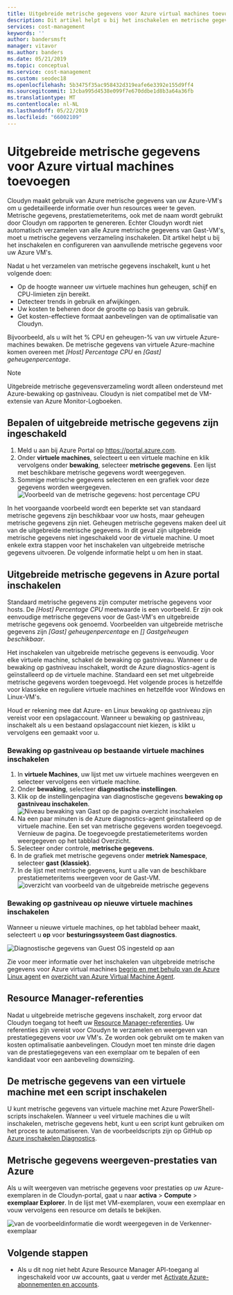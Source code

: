 ```yaml
---
title: Uitgebreide metrische gegevens voor Azure virtual machines toevoegen | Microsoft Docs
description: Dit artikel helpt u bij het inschakelen en metrische gegevens over uitgebreide diagnostische gegevens configureren voor uw Azure VM's.
services: cost-management
keywords: ''
author: bandersmsft
manager: vitavor
ms.author: banders
ms.date: 05/21/2019
ms.topic: conceptual
ms.service: cost-management
ms.custom: seodec18
ms.openlocfilehash: 5b3475f35ac958432d319eafe6e3392e155d9ff4
ms.sourcegitcommit: 13cba995d4538e099f7e670ddbe1d8b3a64a36fb
ms.translationtype: MT
ms.contentlocale: nl-NL
ms.lasthandoff: 05/22/2019
ms.locfileid: "66002109"
---
```

# <a name="add-extended-metrics-for-azure-virtual-machines"></a>Uitgebreide metrische gegevens voor Azure virtual machines toevoegen

Cloudyn maakt gebruik van Azure metrische gegevens van uw Azure-VM's om u gedetailleerde informatie over hun resources weer te geven. Metrische gegevens, prestatiemeteritems, ook met de naam wordt gebruikt door Cloudyn om rapporten te genereren. Echter Cloudyn wordt niet automatisch verzamelen van alle Azure metrische gegevens van Gast-VM's, moet u metrische gegevens verzameling inschakelen. Dit artikel helpt u bij het inschakelen en configureren van aanvullende metrische gegevens voor uw Azure VM's.

Nadat u het verzamelen van metrische gegevens inschakelt, kunt u het volgende doen:

- Op de hoogte wanneer uw virtuele machines hun geheugen, schijf en CPU-limieten zijn bereikt.
- Detecteer trends in gebruik en afwijkingen.
- Uw kosten te beheren door de grootte op basis van gebruik.
- Get kosten-effectieve formaat aanbevelingen van de optimalisatie van Cloudyn.

Bijvoorbeeld, als u wilt het % CPU en geheugen-% van uw virtuele Azure-machines bewaken. De metrische gegevens van virtuele Azure-machine komen overeen met _[Host] Percentage CPU_ en _[Gast] geheugenpercentage_.

> [!NOTE]
> Uitgebreide metrische gegevensverzameling wordt alleen ondersteund met Azure-bewaking op gastniveau. Cloudyn is niet compatibel met de VM-extensie van Azure Monitor-Logboeken.

## <a name="determine-whether-extended-metrics-are-enabled"></a>Bepalen of uitgebreide metrische gegevens zijn ingeschakeld

1. Meld u aan bij Azure Portal op https://portal.azure.com.
2. Onder **virtuele machines**, selecteert u een virtuele machine en klik vervolgens onder **bewaking**, selecteer **metrische gegevens**. Een lijst met beschikbare metrische gegevens wordt weergegeven.
3. Sommige metrische gegevens selecteren en een grafiek voor deze gegevens worden weergegeven.  
    ![Voorbeeld van de metrische gegevens: host percentage CPU](./media/azure-vm-extended-metrics/metric01.png)

In het voorgaande voorbeeld wordt een beperkte set van standaard metrische gegevens zijn beschikbaar voor uw hosts, maar geheugen metrische gegevens zijn niet. Geheugen metrische gegevens maken deel uit van de uitgebreide metrische gegevens. In dit geval zijn uitgebreide metrische gegevens niet ingeschakeld voor de virtuele machine. U moet enkele extra stappen voor het inschakelen van uitgebreide metrische gegevens uitvoeren. De volgende informatie helpt u om hen in staat.

## <a name="enable-extended-metrics-in-the-azure-portal"></a>Uitgebreide metrische gegevens in Azure portal inschakelen

Standaard metrische gegevens zijn computer metrische gegevens voor hosts. De _[Host] Percentage CPU_ meetwaarde is een voorbeeld. Er zijn ook eenvoudige metrische gegevens voor de Gast-VM's en uitgebreide metrische gegevens ook genoemd. Voorbeelden van uitgebreide metrische gegevens zijn _[Gast] geheugenpercentage_ en _[] Gastgeheugen beschikbaar_.

Het inschakelen van uitgebreide metrische gegevens is eenvoudig. Voor elke virtuele machine, schakel de bewaking op gastniveau. Wanneer u de bewaking op gastniveau inschakelt, wordt de Azure diagnostics-agent is geïnstalleerd op de virtuele machine. Standaard een set met uitgebreide metrische gegevens worden toegevoegd. Het volgende proces is hetzelfde voor klassieke en reguliere virtuele machines en hetzelfde voor Windows en Linux-VM's.

Houd er rekening mee dat Azure- en Linux bewaking op gastniveau zijn vereist voor een opslagaccount. Wanneer u bewaking op gastniveau, inschakelt als u een bestaand opslagaccount niet kiezen, is klikt u vervolgens een gemaakt voor u.

### <a name="enable-guest-level-monitoring-on-existing-vms"></a>Bewaking op gastniveau op bestaande virtuele machines inschakelen

1. In **virtuele Machines**, uw lijst met uw virtuele machines weergeven en selecteer vervolgens een virtuele machine.
2. Onder **bewaking**, selecteer **diagnostische instellingen**.
3. Klik op de instellingenpagina van diagnostische gegevens **bewaking op gastniveau inschakelen**.  
    ![Niveau bewaking van Gast op de pagina overzicht inschakelen](./media/azure-vm-extended-metrics/enable-guest-monitoring.png)
4. Na een paar minuten is de Azure diagnostics-agent geïnstalleerd op de virtuele machine. Een set van metrische gegevens worden toegevoegd. Vernieuw de pagina. De toegevoegde prestatiemeteritems worden weergegeven op het tabblad Overzicht.
5. Selecteer onder controle, **metrische gegevens**.
6. In de grafiek met metrische gegevens onder **metriek Namespace**, selecteer **gast (klassiek)**.
7. In de lijst met metrische gegevens, kunt u alle van de beschikbare prestatiemeteritems weergeven voor de Gast-VM.  
    ![overzicht van voorbeeld van de uitgebreide metrische gegevens](./media/azure-vm-extended-metrics/extended-metrics.png)

### <a name="enable-guest-level-monitoring-on-new-vms"></a>Bewaking op gastniveau op nieuwe virtuele machines inschakelen

Wanneer u nieuwe virtuele machines, op het tabblad beheer maakt, selecteert u **op** voor **besturingssysteem Gast diagnostics**.

![Diagnostische gegevens van Guest OS ingesteld op aan](./media/azure-vm-extended-metrics/new-enable-diag.png)

Zie voor meer informatie over het inschakelen van uitgebreide metrische gegevens voor Azure virtual machines [begrip en met behulp van de Azure Linux agent](../virtual-machines/extensions/agent-linux.md) en [overzicht van Azure Virtual Machine Agent](../virtual-machines/extensions/agent-windows.md).

## <a name="resource-manager-credentials"></a>Resource Manager-referenties

Nadat u uitgebreide metrische gegevens inschakelt, zorg ervoor dat Cloudyn toegang tot heeft uw [Resource Manager-referenties](activate-subs-accounts.md). Uw referenties zijn vereist voor Cloudyn te verzamelen en weergeven van prestatiegegevens voor uw VM's. Ze worden ook gebruikt om te maken van kosten optimalisatie aanbevelingen. Cloudyn moet ten minste drie dagen van de prestatiegegevens van een exemplaar om te bepalen of een kandidaat voor een aanbeveling downsizing.

## <a name="enable-vm-metrics-with-a-script"></a>De metrische gegevens van een virtuele machine met een script inschakelen

U kunt metrische gegevens van virtuele machine met Azure PowerShell-scripts inschakelen. Wanneer u veel virtuele machines die u wilt inschakelen, metrische gegevens hebt, kunt u een script kunt gebruiken om het proces te automatiseren. Van de voorbeeldscripts zijn op GitHub op [Azure inschakelen Diagnostics](https://github.com/Cloudyn/azure-enable-diagnostics).

## <a name="view-azure-performance-metrics"></a>Metrische gegevens weergeven-prestaties van Azure

Als u wilt weergeven van metrische gegevens voor prestaties op uw Azure-exemplaren in de Cloudyn-portal, gaat u naar **activa** > **Compute** > **exemplaar Explorer**. In de lijst met VM-exemplaren, vouw een exemplaar en vouw vervolgens een resource om details te bekijken.

![van de voorbeeldinformatie die wordt weergegeven in de Verkenner-exemplaar](./media/azure-vm-extended-metrics/instance-explorer.png)

## <a name="next-steps"></a>Volgende stappen

- Als u dit nog niet hebt Azure Resource Manager API-toegang al ingeschakeld voor uw accounts, gaat u verder met [Activate Azure-abonnementen en accounts](activate-subs-accounts.md).
